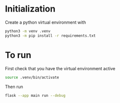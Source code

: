 # Initialization

Create a python virtual environment with
```bash
python3 -m venv .venv
python3 -m pip install -r requirements.txt
```


# To run

First check that you have the virtual environment active
```bash
source .venv/bin/activate
```

Then run
```bash
flask --app main run --debug
```
